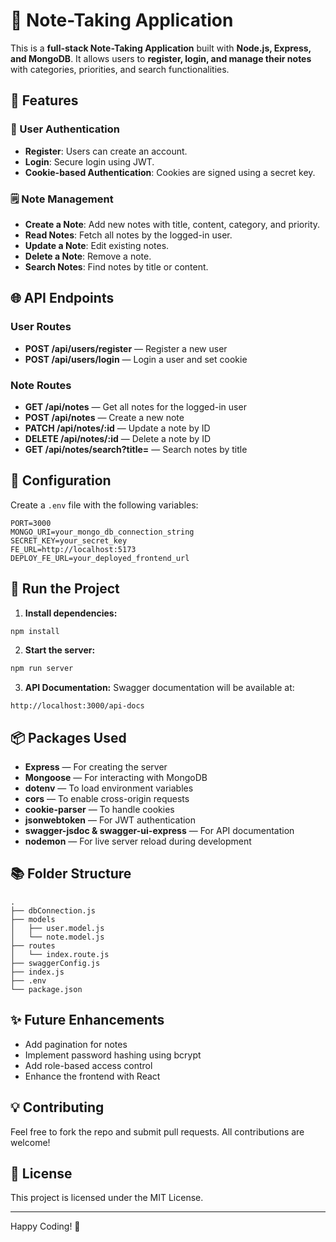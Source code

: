 # 📝 Note-Taking Application

This is a **full-stack Note-Taking Application** built with **Node.js, Express, and MongoDB**. It allows users to **register, login, and manage their notes** with categories, priorities, and search functionalities.

## 🚀 Features

### 🌟 User Authentication
- **Register**: Users can create an account.
- **Login**: Secure login using JWT.
- **Cookie-based Authentication**: Cookies are signed using a secret key.

### 🗒️ Note Management
- **Create a Note**: Add new notes with title, content, category, and priority.
- **Read Notes**: Fetch all notes by the logged-in user.
- **Update a Note**: Edit existing notes.
- **Delete a Note**: Remove a note.
- **Search Notes**: Find notes by title or content.


## 🌐 API Endpoints

### User Routes
- **POST /api/users/register** — Register a new user
- **POST /api/users/login** — Login a user and set cookie

### Note Routes
- **GET /api/notes** — Get all notes for the logged-in user
- **POST /api/notes** — Create a new note
- **PATCH /api/notes/:id** — Update a note by ID
- **DELETE /api/notes/:id** — Delete a note by ID
- **GET /api/notes/search?title=** — Search notes by title

## 🔧 Configuration

Create a `.env` file with the following variables:
```
PORT=3000
MONGO_URI=your_mongo_db_connection_string
SECRET_KEY=your_secret_key
FE_URL=http://localhost:5173
DEPLOY_FE_URL=your_deployed_frontend_url
```

## 🚢 Run the Project

1. **Install dependencies:**
```bash
npm install
```

2. **Start the server:**
```bash
npm run server
```

3. **API Documentation:**
Swagger documentation will be available at:
```
http://localhost:3000/api-docs
```

## 📦 Packages Used

- **Express** — For creating the server
- **Mongoose** — For interacting with MongoDB
- **dotenv** — To load environment variables
- **cors** — To enable cross-origin requests
- **cookie-parser** — To handle cookies
- **jsonwebtoken** — For JWT authentication
- **swagger-jsdoc & swagger-ui-express** — For API documentation
- **nodemon** — For live server reload during development

## 📚 Folder Structure
```
.
├── dbConnection.js
├── models
│   ├── user.model.js
│   └── note.model.js
├── routes
│   └── index.route.js
├── swaggerConfig.js
├── index.js
├── .env
└── package.json
```

## ✨ Future Enhancements
- Add pagination for notes
- Implement password hashing using bcrypt
- Add role-based access control
- Enhance the frontend with React

## 💡 Contributing
Feel free to fork the repo and submit pull requests. All contributions are welcome!

## 📜 License
This project is licensed under the MIT License.

---
Happy Coding! 🚀

